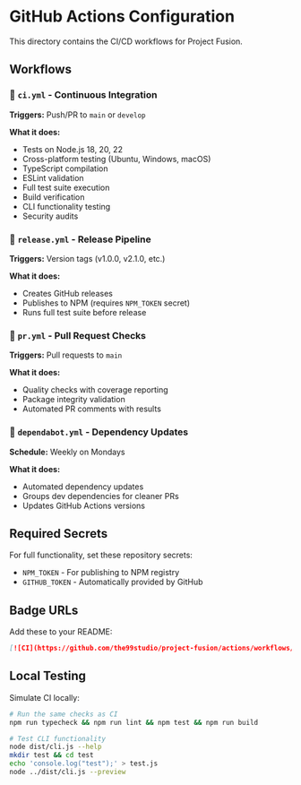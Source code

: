 # GitHub Actions Configuration

This directory contains the CI/CD workflows for Project Fusion.

## Workflows

### 🔄 `ci.yml` - Continuous Integration
**Triggers:** Push/PR to `main` or `develop`

**What it does:**
- Tests on Node.js 18, 20, 22
- Cross-platform testing (Ubuntu, Windows, macOS)
- TypeScript compilation
- ESLint validation
- Full test suite execution
- Build verification
- CLI functionality testing
- Security audits

### 🚀 `release.yml` - Release Pipeline
**Triggers:** Version tags (v1.0.0, v2.1.0, etc.)

**What it does:**
- Creates GitHub releases
- Publishes to NPM (requires `NPM_TOKEN` secret)
- Runs full test suite before release

### 📝 `pr.yml` - Pull Request Checks
**Triggers:** Pull requests to `main`

**What it does:**
- Quality checks with coverage reporting
- Package integrity validation
- Automated PR comments with results

### 🔧 `dependabot.yml` - Dependency Updates
**Schedule:** Weekly on Mondays

**What it does:**
- Automated dependency updates
- Groups dev dependencies for cleaner PRs
- Updates GitHub Actions versions

## Required Secrets

For full functionality, set these repository secrets:

- `NPM_TOKEN` - For publishing to NPM registry
- `GITHUB_TOKEN` - Automatically provided by GitHub

## Badge URLs

Add these to your README:

```markdown
[![CI](https://github.com/the99studio/project-fusion/actions/workflows/ci.yml/badge.svg)](https://github.com/the99studio/project-fusion/actions/workflows/ci.yml)
```

## Local Testing

Simulate CI locally:

```bash
# Run the same checks as CI
npm run typecheck && npm run lint && npm test && npm run build

# Test CLI functionality
node dist/cli.js --help
mkdir test && cd test
echo 'console.log("test");' > test.js
node ../dist/cli.js --preview
```